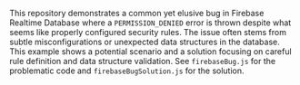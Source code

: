 This repository demonstrates a common yet elusive bug in Firebase Realtime Database where a `PERMISSION_DENIED` error is thrown despite what seems like properly configured security rules.  The issue often stems from subtle misconfigurations or unexpected data structures in the database.  This example shows a potential scenario and a solution focusing on careful rule definition and data structure validation.  See `firebaseBug.js` for the problematic code and `firebaseBugSolution.js` for the solution.